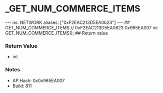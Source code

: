 # _GET_NUM_COMMERCE_ITEMS

--- ns: NETWORK aliases: ["0xF2EAC213D5EA0623"] --- ## GET_NUM_COMMERCE_ITEMS  // 0xF2EAC213D5EA0623 0x965EA007 int GET_NUM_COMMERCE_ITEMS();   ## Return value

### Return Value
* int

### Notes
* AP Hash: 0x0x965EA007
* Build: 811

